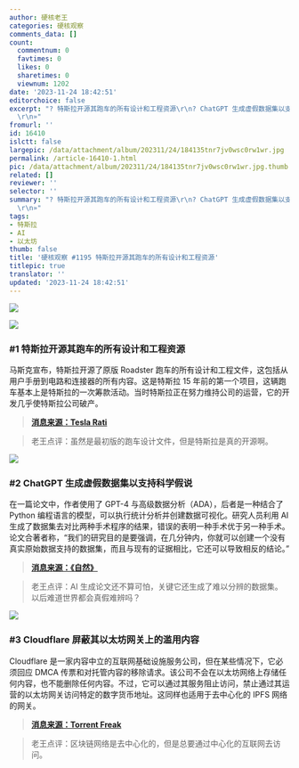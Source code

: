 ```yaml
---
author: 硬核老王
categories: 硬核观察
comments_data: []
count:
  commentnum: 0
  favtimes: 0
  likes: 0
  sharetimes: 0
  viewnum: 1202
date: '2023-11-24 18:42:51'
editorchoice: false
excerpt: "? 特斯拉开源其跑车的所有设计和工程资源\r\n? ChatGPT 生成虚假数据集以支持科学假说\r\n? Cloudflare 屏蔽其以太坊网关上的滥用内容\r\n»
  \r\n»"
fromurl: ''
id: 16410
islctt: false
largepic: /data/attachment/album/202311/24/184135tnr7jv0wsc0rw1wr.jpg
permalink: /article-16410-1.html
pic: /data/attachment/album/202311/24/184135tnr7jv0wsc0rw1wr.jpg.thumb.jpg
related: []
reviewer: ''
selector: ''
summary: "? 特斯拉开源其跑车的所有设计和工程资源\r\n? ChatGPT 生成虚假数据集以支持科学假说\r\n? Cloudflare 屏蔽其以太坊网关上的滥用内容\r\n»
  \r\n»"
tags:
- 特斯拉
- AI
- 以太坊
thumb: false
title: '硬核观察 #1195 特斯拉开源其跑车的所有设计和工程资源'
titlepic: true
translator: ''
updated: '2023-11-24 18:42:51'
---
```


![](/data/attachment/album/202311/24/184135tnr7jv0wsc0rw1wr.jpg)


![](/data/attachment/album/202311/24/184143twpe2z7004p4p1l0.png)


### #1 特斯拉开源其跑车的所有设计和工程资源


马斯克宣布，特斯拉开源了原版 Roadster 跑车的所有设计和工程文件，这包括从用户手册到电路和连接器的所有内容。这是特斯拉 15 年前的第一个项目，这辆跑车基本上是特斯拉的一次筹款活动。当时特斯拉正在努力维持公司的运营，它的开发几乎使特斯拉公司破产。



> 
> **[消息来源：Tesla Rati](https://www.teslarati.com/tesla-roadster-open-source-design-engineering/)**
> 
> 
> 



> 
> 老王点评：虽然是最初版的跑车设计文件，但是特斯拉是真的开源啊。
> 
> 
> 


![](/data/attachment/album/202311/24/184207ym19p6qbd986p9v9.png)


### #2 ChatGPT 生成虚假数据集以支持科学假说


在一篇论文中，作者使用了 GPT-4 与高级数据分析（ADA），后者是一种结合了 Python 编程语言的模型，可以执行统计分析并创建数据可视化。研究人员利用 AI 生成了数据集去对比两种手术程序的结果，错误的表明一种手术优于另一种手术。论文合著者称，“我们的研究目的是要强调，在几分钟内，你就可以创建一个没有真实原始数据支持的数据集，而且与现有的证据相比，它还可以导致相反的结论。”



> 
> **[消息来源：《自然》](https://www.nature.com/articles/d41586-023-03635-w)**
> 
> 
> 



> 
> 老王点评：AI 生成论文还不算可怕，关键它还生成了难以分辨的数据集。以后难道世界都会真假难辨吗？
> 
> 
> 


![](/data/attachment/album/202311/24/184231bgoz2oetthafotvt.png)


### #3 Cloudflare 屏蔽其以太坊网关上的滥用内容


Cloudflare 是一家内容中立的互联网基础设施服务公司，但在某些情况下，它必须回应 DMCA 传票和对托管内容的移除请求。该公司不会在以太坊网络上存储任何内容，也不能删除任何内容。不过，它可以通过其服务阻止访问，禁止通过其运营的以太坊网关访问特定的数字货币地址。这同样也适用于去中心化的 IPFS 网络的网关。



> 
> **[消息来源：Torrent Freak](https://torrentfreak.com/cloudflare-blocks-abusive-content-on-its-ethereum-gateway-231121/)**
> 
> 
> 



> 
> 老王点评：区块链网络是去中心化的，但是总要通过中心化的互联网去访问。
> 
> 
>